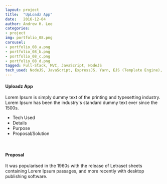 ```yaml
---
layout: project
title:  "UpLoadz App"
date:   2016-12-04
author: Andrew H. Lee
categories:
- project
img: portfolio_08.png
carousel:
- portfolio_08_a.png
- portfolio_08_b.png
- portfolio_08_c.png
- portfolio_08_d.png
tagged: Full-Stack, MVC, JavaScript, NodeJS
tech_used: NodeJS, JavaScript, ExpressJS, Yarn, EJS (Template Engine), SASS, Bootstrap, MongoDB
---
```


#### Uploadz App
Lorem Ipsum is simply dummy text of the printing and typesetting industry. Lorem Ipsum has been the industry's standard dummy text ever since the 1500s.

* Tech Used
* Details
* Purpose
* Proposal/Solution

<br >

#### Proposal
It was popularised in the 1960s with the release of Letraset sheets containing Lorem Ipsum passages, and more recently with desktop publishing software.

<br >

<div class="row">
  <div class="centered">
    <a href="https://github.com/andrew-h-lee/upLoadz">
      <span class="hb hb-sm spin hb-github-inv"><i class="fa fa-github"></i></span></a>
    <a href="https://behance.net/">
      <span class="hb hb-sm spin hb-behance-inv"><i class="fa fa-behance"></i></span></a>
  </div>
</div>
